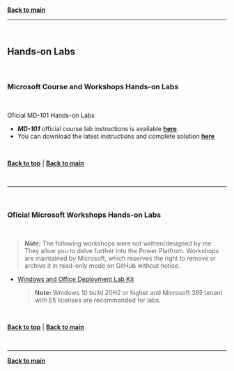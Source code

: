 <br/>

[**Back to main**](./README.md)

---

<br/>

<a id="hands-on-labs" />

## Hands-on Labs

<br/>

### Microsoft Course and Workshops Hands-on Labs

<br/>

Oficial MD-101 Hands-on Labs

* ***MD-101*** official course lab instructions is available [**here**](https://microsoftlearning.github.io/MD-101-Managing-Modern-Desktops/). 
* You can download the latest instructions and complete solution [**here**](https://github.com/MicrosoftLearning/MD-101T00-ManagingModernDesktops)

<br/>

[**Back to top**](#top) | [**Back to main**](README.md)

<br/>

<!--

---

<br/>

<a id="softwarelist" />

### Software List for Hands-on Labs

<br/>

Required software to run the course and workshop hands-on labs available [**here**](./Lab-Setup.md)

<br/>

[**Back to top**](#top) | [**Back to main**](README.md)

<br/>

-->
---

<br/>

### Oficial Microsoft Workshops Hands-on Labs

<br/>

> ***Note:*** The following workshops were not written/designed by me. They allow you to delve further into the Power Platfrom. Workshops are maintained by Microsoft, which reserves the right to remove or archive it in read-only mode on GitHub without notice.

* [Windows and Office Deployment Lab Kit](https://docs.microsoft.com/microsoft-365/enterprise/modern-desktop-deployment-and-management-lab?view=o365-worldwide)

    > **Note:**  Windows 10 build 20H2 or higher and Microsoft 365 tenant with E5 licenses are recommended for labs.

<br/>

[**Back to top**](#top) | [**Back to main**](README.md)

<br/>


---

[**Back to main**](./README.md)
